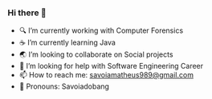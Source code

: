 ### Hi there 👋

- 🔍 I’m currently working with Computer Forensics
- ☕ I’m currently learning Java
- 🌏 I’m looking to collaborate on Social projects
- 🤖 I’m looking for help with Software Engineering Career 
- 📫 How to reach me: savoiamatheus989@gmail.com
- 🤣 Pronouns: Savoiadobang 
